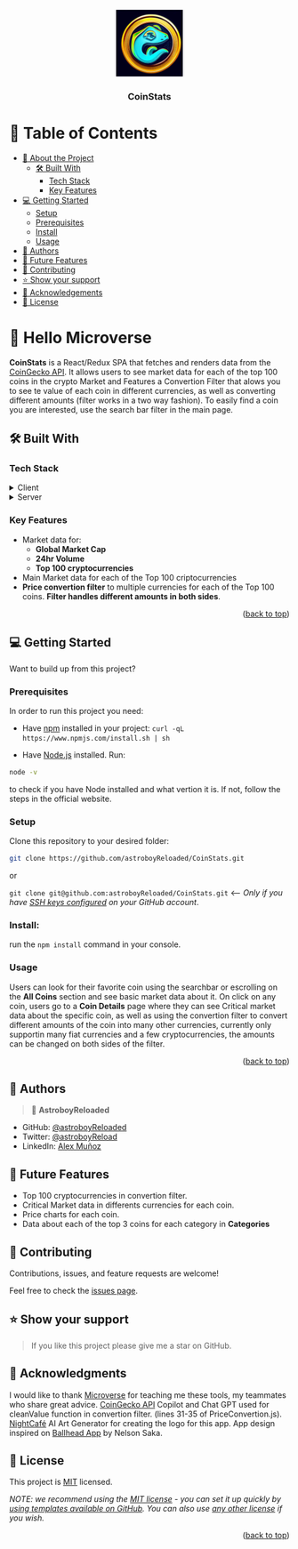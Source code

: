 <a name="readme-top"></a>

<div align="center">
  <img src="./public/icons/GeckoCoin-logo.jpg" alt="logo" width="120"  height="auto" />
  <br/>

  <h3><b>CoinStats</b></h3>

</div>

<!-- TABLE OF CONTENTS -->

# 📗 Table of Contents

- [📖 About the Project](#about-project)
  - [🛠 Built With](#built-with)
    - [Tech Stack](#tech-stack)
    - [Key Features](#key-features)
    <!-- - [🚀 Live Demo](#live-demo) -->
- [💻 Getting Started](#getting-started)
  - [Setup](#setup)
  - [Prerequisites](#prerequisites)
  - [Install](#install)
  - [Usage](#usage)
- [👥 Authors](#authors)
- [🔭 Future Features](#future-features)
- [🤝 Contributing](#contributing)
- [⭐️ Show your support](#support)
- [🙏 Acknowledgements](#acknowledgements)
- [📝 License](#license)

<!-- PROJECT DESCRIPTION -->

# 📖 Hello Microverse <a name="about-project"></a>

**CoinStats** is a React/Redux SPA that fetches and renders data from the [CoinGecko API](https://www.coingecko.com/en/api).
It allows users to see market data for each of the top 100 coins in the crypto Market and Features a Convertion Filter that alows you to see te value of each coin in different currencies, as well as converting different amounts (filter works in a two way fashion).
To easily find a coin you are interested, use the search bar filter in the main page.

## 🛠 Built With <a name="built-with"></a>

### Tech Stack <a name="tech-stack"></a>

<details>
  <summary>Client</summary>
  <ul>
    <li><a href="https://www.w3.org/html/">HTML</a></li>
    <li><a href="https://www.w3.org/Style/CSS/Overview.en.html">SCSS</a></li>
    <li><a href="https://react.dev/">React</a></li>
    <li><a href="https://redux.js.org/">Redux</a></li>
  </ul>
</details>

<details>
  <summary>Server</summary>
  <ul>
    <li><a href="https://render.com/">render</a></li>
  </ul>
</details>

<!-- Features -->

### Key Features <a name="key-features"></a>

- Market data for:
  - **Global Market Cap**
  - **24hr Volume**
  - **Top 100 cryptocurrencies**
- Main Market data for each of the Top 100 criptocurrencies
- **Price convertion filter** to multiple currencies for each of the Top 100 coins. **Filter handles different amounts in both sides**.

<!-- LIVE DEMO -->
<!--
## 🚀 Live Demo <a name="live-demo"></a>

- [Live Demo Link](https://hello-microverse.netlify.app/) -->

<p align="right">(<a href="#readme-top">back to top</a>)</p>

<!-- GETTING STARTED -->

## 💻 Getting Started <a name="getting-started"></a>

Want to build up from this project?

### Prerequisites

In order to run this project you need:

- Have [npm](https://www.npmjs.com/package/npm) installed in your project:
  `curl -qL https://www.npmjs.com/install.sh | sh`

- Have [Node.js](https://nodejs.org/en) installed.
  Run:

```sh
node -v
```

to check if you have Node installed and what vertion it is. If not, follow the steps in the official website.

### Setup

Clone this repository to your desired folder:

```sh
git clone https://github.com/astroboyReloaded/CoinStats.git
```

or

`git clone git@github.com:astroboyReloaded/CoinStats.git` <-- _Only if you have [SSH keys configured](https://docs.github.com/en/authentication/connecting-to-github-with-ssh/adding-a-new-ssh-key-to-your-github-account) on your GitHub account_.

### Install:

run the `npm install` command in your console.

### Usage

Users can look for their favorite coin using the searchbar or escrolling on the **All Coins** section and see basic market data about it. On click on any coin, users go to a **Coin Details** page where they can see Critical market data about the specific coin, as well as using the convertion filter to convert different amounts of the coin into many other currencies, currently only supportin many fiat currencies and a few cryptocurrencies, the amounts can be changed on both sides of the filter.

<p align="right">(<a href="#readme-top">back to top</a>)</p>

<!-- AUTHORS -->

## 👥 Authors <a name="authors"></a>

> 👤 **AstroboyReloaded**

- GitHub: [@astroboyReloaded](https://github.com/astroboyReloaded)
- Twitter: [@astroboyReload](https://twitter.com/astroboyReload)
- LinkedIn: [Alex Muñoz](https://www.linkedin.com/in/astroboyreloaded/)

<!-- FUTURE FEATURES -->

## 🔭 Future Features <a name="future-features"></a>

- Top 100 cryptocurrencies in convertion filter.
- Critical Market data in differents currencies for each coin.
- Price charts for each coin.
- Data about each of the top 3 coins for each category in **Categories**

<!-- CONTRIBUTING -->

## 🤝 Contributing <a name="contributing"></a>

Contributions, issues, and feature requests are welcome!

Feel free to check the [issues page](../../issues/).

<!-- SUPPORT -->

## ⭐️ Show your support <a name="support"></a>

> If you like this project please give me a star on GitHub.

<!-- ACKNOWLEDGEMENTS -->

## 🙏 Acknowledgments <a name="acknowledgements"></a>

I would like to thank [Microverse](https://www.microverse.org/) for teaching me these tools, my teammates who share great advice.
[CoinGecko API](https://www.coingecko.com/en/api)
Copilot and Chat GPT used for cleanValue function in convertion filter. (lines 31-35 of PriceConvertion.js).
[NightCafé](https://nightcafe.studio/) AI Art Generator for creating the logo for this app.
App design inspired on [Ballhead App](https://www.behance.net/gallery/31579789/Ballhead-App-%28Free-PSDs%29) by Nelson Saka.

<!-- LICENSE -->

## 📝 License <a name="license"></a>

This project is [MIT](./LICENSE) licensed.

_NOTE: we recommend using the [MIT license](https://choosealicense.com/licenses/mit/) - you can set it up quickly by [using templates available on GitHub](https://docs.github.com/en/communities/setting-up-your-project-for-healthy-contributions/adding-a-license-to-a-repository). You can also use [any other license](https://choosealicense.com/licenses/) if you wish._

<p align="right">(<a href="#readme-top">back to top</a>)</p>
